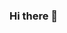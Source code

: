 ### Hi there 👋

<!--
**ignaciocastro/ignaciocastro** is a ✨ _special_ ✨ repository because its `README.md` (this file) appears on your GitHub profile.
[![My Last.fm](https://lastfm-recently-played.vercel.app/api?user=ignaciocm)](https://www.last.fm/user/ignaciocm)
